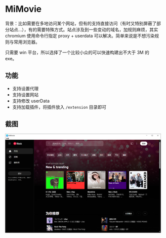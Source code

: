 # MiMovie

背景：比如需要在多地访问某个网站，但有的支持直接访问（有时又特别屏蔽了部分站点…），有的需要特殊方式。站点涉及到一些变动的域名，加规则麻烦，其实 chromium 使用命令行指定 proxy + userdata 可以解决。简单来说是不想污染规则与常用浏览器。

只需要 win 平台，所以选择了一个比较小众的可以快速构建出不大于 3M 的 exe。

## 功能

- 支持设置代理
- 支持设置网站
- 支持修改 userData
- 支持加载插件，将插件放入 `/extension` 目录即可

## 截图

![YouTube Music](./screenshot/youtube-music.png)